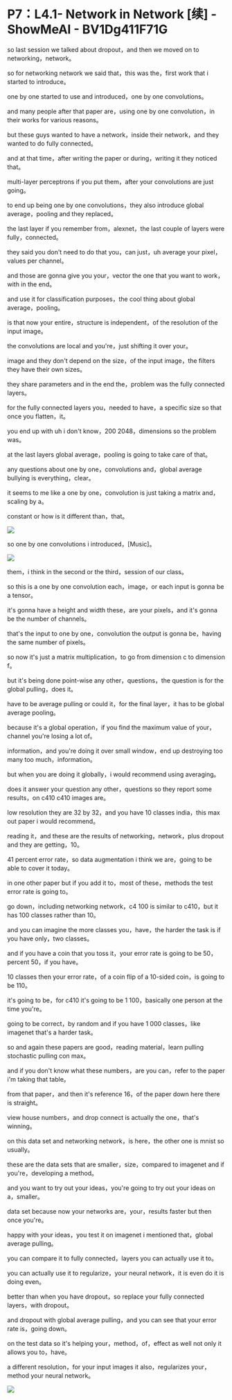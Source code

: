 # P7：L4.1- Network in Network [续] - ShowMeAI - BV1Dg411F71G

so last session we talked about dropout，and then we moved on to networking，network。

so for networking network we said that，this was the，first work that i started to introduce。

one by one started to use and introduced，one by one convolutions。

and many people after that paper are，using one by one convolution，in their works for various reasons。

but these guys wanted to have a network，inside their network，and they wanted to do fully connected。

and at that time，after writing the paper or during，writing it they noticed that。

multi-layer perceptrons if you put them，after your convolutions are just going。

to end up being one by one convolutions，they also introduce global average，pooling and they replaced。

the last layer if you remember from，alexnet，the last couple of layers were fully，connected。

they said you don't need to do that you，can just，uh average your pixel，values per channel。

and those are gonna give you your，vector the one that you want to work，with in the end。

and use it for classification purposes，the cool thing about global average，pooling。

is that now your entire，structure is independent，of the resolution of the input image。

the convolutions are local and you're，just shifting it over your。

image and they don't depend on the size，of the input image，the filters they have their own sizes。

they share parameters and in the end the，problem was the fully connected layers。

for the fully connected layers you，needed to have，a specific size so that once you flatten，it。

you end up with uh i don't know，200 2048，dimensions so the problem was。

at the last layers global average，pooling is going to take care of that。

any questions about one by one，convolutions and，global average bullying is everything，clear。

it seems to me like a one by one，convolution is just taking a matrix and，scaling by a。

constant or how is it different than，that。

![](img/6307bf96c8523201b04a09cef8e5fcb9_1.png)

so one by one convolutions i introduced，[Music]。

![](img/6307bf96c8523201b04a09cef8e5fcb9_3.png)

them，i think in the second or the third，session of our class。

so this is a one by one convolution each，image，or each input is gonna be a tensor。

it's gonna have a height and width these，are your pixels，and it's gonna be the number of channels。

that's the input to one by one，convolution the output is gonna be，having the same number of pixels。

so now it's just a matrix multiplication，to go from dimension c to dimension f。

but it's being done point-wise any other，questions，the question is for the global pulling，does it。

have to be average pulling or could it，for the final layer，it has to be global average pooling。

because it's a global operation，if you find the maximum value of your，channel you're losing a lot of。

information，and you're doing it over small window，end up destroying too many too much，information。

but when you are doing it globally，i would recommend using averaging。

does it answer your question any other，questions so they report some results，on c410 c410 images are。

low resolution they are 32 by 32，and you have 10 classes india，this max out paper i would recommend。

reading it，and these are the results of networking，network，plus dropout and they are getting，10。

41 percent error rate，so data augmentation i think we are，going to be able to cover it today。

in one other paper but if you add it to，most of these，methods the test error rate is going to。

go down，including networking network，c4 100 is similar to c410，but it has 100 classes rather than 10。

and you can imagine the more classes you，have，the harder the task is if you have only，two classes。

and if you have a coin that you toss it，your error rate is going to be 50，percent 50，if you have。

10 classes then your error rate，of a coin flip of a 10-sided coin，is going to be 110。

 it's going to be，for c410 it's going to be 1 100，basically one person at the time you're。

going to be correct，by random and if you have 1 000 classes，like imagenet that's a harder task。

so and again these papers are good，reading material，learn pulling stochastic pulling con max。

and if you don't know what these numbers，are you can，refer to the paper i'm taking that table。

from that paper，and then it's reference 16，of the paper down here there is straight。

view house numbers，and drop connect is actually the one，that's winning。

on this data set and networking network，is here，the other one is mnist so usually。

these are the data sets that are smaller，size，compared to imagenet and if you're，developing a method。

and you want to try out your ideas，you're going to try out your ideas on a，smaller。

data set because now your networks are，your，results faster but then once you're。

happy with your ideas，you test it on imagenet i mentioned that，global average pulling。

you can compare it to fully connected，layers you can actually use it to。

you can actually use it to regularize，your neural network，it is even do it is doing even。

better than when you have dropout，so replace your fully connected layers，with dropout。

and dropout with global average pulling，and you can see that your error rate is，going down。

on the test data so it's helping your，method，of，effect as well not only it allows you to，have。

a different resolution，for your input images it also，regularizes your，method your neural network。



![](img/6307bf96c8523201b04a09cef8e5fcb9_5.png)